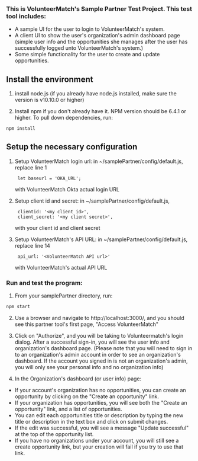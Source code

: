 ### This is VolunteerMatch's Sample Partner Test Project.  This test tool includes:
* A sample UI for the user to login to VolunteerMatch's system.
* A client UI to show the user's organization's admin dashboard page
  (simple user info and the opportunities she manages after the user has successfully logged unto VolunteerMatch's system.)
* Some simple functionality for the user to create and update opportunities.

## Install the environment
1. install node.js (if you already have node.js installed, make sure the version is v10.10.0 or higher)

2. Install npm if you don't already have it. NPM version should be 6.4.1 or higher. To pull down dependencies, run:

```bash
npm install
```

## Setup the necessary configuration
1. Setup VolunteerMatch login url: in ~/samplePartner/config/default.js, replace line 1

        let baseurl = 'OKA_URL';
    with VolunteerMatch Okta actual login URL

2. Setup client id and secret: in ~/samplePartner/config/default.js,

        clientid: '<my client id>',
        client_secret: '<my client secret>',
   with your client id and client secret

3. Setup VolunteerMatch's API URL: in ~/samplePartner/config/default.js, replace line 14

        api_url: '<VolunteerMatch API url>'
    with VolunteerMatch's actual API URL

### Run and test the program:
1. From your samplePartner directory, run:

```bash
npm start
```

2. Use a browser and navigate to http://localhost:3000/, and you should see this partner tool's first page, "Access VolunteerMatch"

3. Click on "Authorize", and you will be taking to Volunteermatch's login dialog.
  After a successful sign-in, you will see the user info and organization's dashboard page.
  (Please note that you will need to sign in to an organization's admin account in order to see an organization's dashboard.
  If the account you signed in is not an organization's admin, you will only see your personal info and no organization info)

4. In the Organization's dashboard (or user info) page:
  * If your account's organization has no opportunities, you can create an opportunity by clicking on the "Create an opportunity" link.
  * If your organization has opportunities, you will see both the "Create an opportunity" link, and a list of opportunities.
  * You can edit each opportunities title or description by typing the new title or description in the text box and click on submit changes.
  * If the edit was successful, you will see a message "Update successful" at the top of the opportunity list.
  * If you have no organizations under your account, you will still see a create opportunity link, but your creation will fail if you try to use that link.
